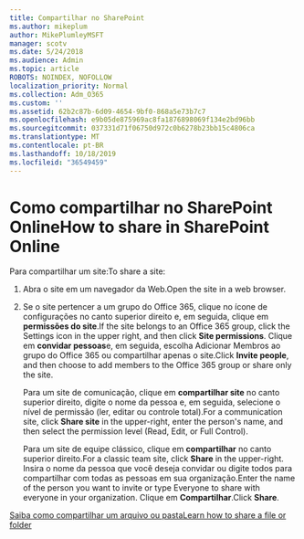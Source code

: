 ```yaml
---
title: Compartilhar no SharePoint
ms.author: mikeplum
author: MikePlumleyMSFT
manager: scotv
ms.date: 5/24/2018
ms.audience: Admin
ms.topic: article
ROBOTS: NOINDEX, NOFOLLOW
localization_priority: Normal
ms.collection: Adm_O365
ms.custom: ''
ms.assetid: 62b2c87b-6d09-4654-9bf0-868a5e73b7c7
ms.openlocfilehash: e9b05de875969ac8fa1876898069f134e2bd96bb
ms.sourcegitcommit: 037331d71f06750d972c0b6278b23bb15c4806ca
ms.translationtype: MT
ms.contentlocale: pt-BR
ms.lasthandoff: 10/18/2019
ms.locfileid: "36549459"
---
```

# <a name="how-to-share-in-sharepoint-online"></a><span data-ttu-id="0810e-102">Como compartilhar no SharePoint Online</span><span class="sxs-lookup"><span data-stu-id="0810e-102">How to share in SharePoint Online</span></span>

<span data-ttu-id="0810e-103">Para compartilhar um site:</span><span class="sxs-lookup"><span data-stu-id="0810e-103">To share a site:</span></span>
  
1. <span data-ttu-id="0810e-104">Abra o site em um navegador da Web.</span><span class="sxs-lookup"><span data-stu-id="0810e-104">Open the site in a web browser.</span></span>
    
2. <span data-ttu-id="0810e-105">Se o site pertencer a um grupo do Office 365, clique no ícone de configurações no canto superior direito e, em seguida, clique em **permissões do site**.</span><span class="sxs-lookup"><span data-stu-id="0810e-105">If the site belongs to an Office 365 group, click the Settings icon in the upper right, and then click **Site permissions**.</span></span> <span data-ttu-id="0810e-106">Clique em **convidar pessoas**e, em seguida, escolha Adicionar Membros ao grupo do Office 365 ou compartilhar apenas o site.</span><span class="sxs-lookup"><span data-stu-id="0810e-106">Click **Invite people**, and then choose to add members to the Office 365 group or share only the site.</span></span> 
    
    <span data-ttu-id="0810e-107">Para um site de comunicação, clique em **compartilhar site** no canto superior direito, digite o nome da pessoa e, em seguida, selecione o nível de permissão (ler, editar ou controle total).</span><span class="sxs-lookup"><span data-stu-id="0810e-107">For a communication site, click **Share site** in the upper-right, enter the person's name, and then select the permission level (Read, Edit, or Full Control).</span></span> 
    
    <span data-ttu-id="0810e-108">Para um site de equipe clássico, clique em **compartilhar** no canto superior direito.</span><span class="sxs-lookup"><span data-stu-id="0810e-108">For a classic team site, click **Share** in the upper-right.</span></span> <span data-ttu-id="0810e-109">Insira o nome da pessoa que você deseja convidar ou digite todos para compartilhar com todas as pessoas em sua organização.</span><span class="sxs-lookup"><span data-stu-id="0810e-109">Enter the name of the person you want to invite or type Everyone to share with everyone in your organization.</span></span> <span data-ttu-id="0810e-110">Clique em **Compartilhar**.</span><span class="sxs-lookup"><span data-stu-id="0810e-110">Click **Share**.</span></span>
    
[<span data-ttu-id="0810e-111">Saiba como compartilhar um arquivo ou pasta</span><span class="sxs-lookup"><span data-stu-id="0810e-111">Learn how to share a file or folder</span></span>](https://go.microsoft.com/fwlink/?linkid=511430)
  

